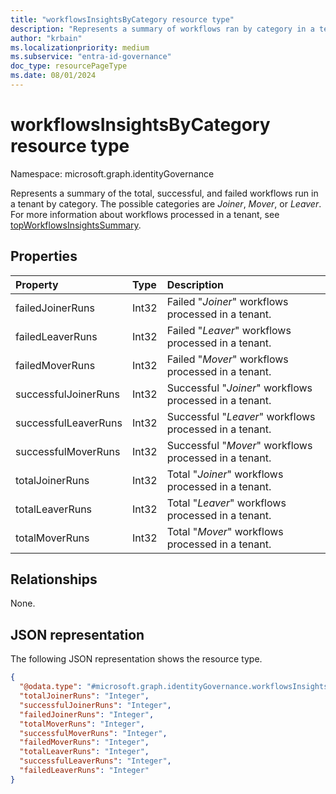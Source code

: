 ```yaml
---
title: "workflowsInsightsByCategory resource type"
description: "Represents a summary of workflows ran by category in a tenant"
author: "krbain"
ms.localizationpriority: medium
ms.subservice: "entra-id-governance"
doc_type: resourcePageType
ms.date: 08/01/2024
---
```


# workflowsInsightsByCategory resource type

Namespace: microsoft.graph.identityGovernance

Represents a summary of the total, successful, and failed workflows run in a tenant by category. The possible categories are *Joiner*, *Mover*, or *Leaver*. For more information about workflows processed in a tenant, see [topWorkflowsInsightsSummary](identitygovernance-topworkflowsinsightssummary.md).

## Properties

|Property|Type|Description|
|:---|:---|:---|
|failedJoinerRuns|Int32|Failed "*Joiner*" workflows processed in a tenant.|
|failedLeaverRuns|Int32|Failed "*Leaver*" workflows processed in a tenant.|
|failedMoverRuns|Int32|Failed "*Mover*" workflows processed in a tenant.|
|successfulJoinerRuns|Int32|Successful "*Joiner*" workflows processed in a tenant.|
|successfulLeaverRuns|Int32|Successful "*Leaver*" workflows processed in a tenant.|
|successfulMoverRuns|Int32|Successful "*Mover*" workflows processed in a tenant.|
|totalJoinerRuns|Int32|Total "*Joiner*" workflows processed in a tenant.|
|totalLeaverRuns|Int32|Total "*Leaver*" workflows processed in a tenant.|
|totalMoverRuns|Int32|Total "*Mover*" workflows processed in a tenant.|

## Relationships

None.

## JSON representation

The following JSON representation shows the resource type.
<!-- {
  "blockType": "resource",
  "@odata.type": "microsoft.graph.identityGovernance.workflowsInsightsByCategory"
}
-->
``` json
{
  "@odata.type": "#microsoft.graph.identityGovernance.workflowsInsightsByCategory",
  "totalJoinerRuns": "Integer",
  "successfulJoinerRuns": "Integer",
  "failedJoinerRuns": "Integer",
  "totalMoverRuns": "Integer",
  "successfulMoverRuns": "Integer",
  "failedMoverRuns": "Integer",
  "totalLeaverRuns": "Integer",
  "successfulLeaverRuns": "Integer",
  "failedLeaverRuns": "Integer"
}
```
